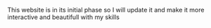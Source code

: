 This website is in its initial phase so I will update it and make it more interactive and beautifull with my skills


<!-- 1. skill
2. contact
3. projects
4. experience
5. other hobies
7. education
8. hier me as a freelanser
6. my blog -->